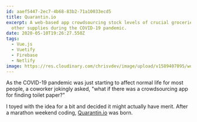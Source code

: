 ```yaml
---
id: aaef5447-2ec7-4b68-83b2-71a10033ecd5
title: Quarantin.io
excerpt: A web-based app crowdsourcing stock levels of crucial groceries and
  other supplies during the COVID-19 pandemic.
date: 2020-05-10T19:26:27.550Z
tags:
  - Vue.js
  - Vuetify
  - Firebase
  - Netlify
image: https://res.cloudinary.com/chrisvdev/image/upload/v1589407095/work/quarantinio_wfrbum.jpg
---
```

As the COVID-19 pandemic was just starting to affect normal life for most people, a coworker jokingly asked, "what if there was a crowdsourcing app for finding toilet paper?"

I toyed with the idea for a bit and decided it might actually have merit. After a marathon weekend coding, [Quarantin.io](https://quarantin.io) was born.
